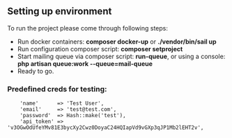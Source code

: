 
## Setting up environment

To run the project please come through following steps:
- Run docker containers: **composer docker-up** or **./vendor/bin/sail up**
- Run configuration composer script: **composer setproject**
- Start mailing queue via composer script: **run-queue**, or using a console: **php artisan queue:work --queue=mail-queue**
- Ready to go.

### Predefined creds for testing:
        'name'      => 'Test User',
        'email'     => 'test@test.com',
        'password'  => Hash::make('test'),
        'api_token' => 'v3OGwOdUfeYMv81E3bycXy2Cwz0DoyaC24HQIapVd9vGXp3qJP1Mb2lEHT2v',
